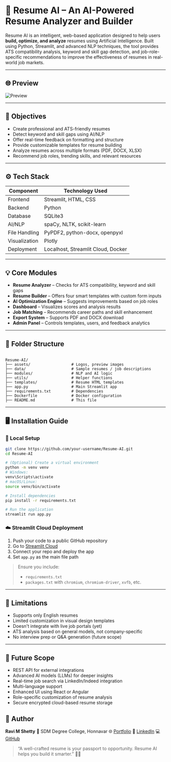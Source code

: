 
# 🧠 Resume AI – An AI-Powered Resume Analyzer and Builder

Resume AI is an intelligent, web-based application designed to help users **build, optimize, and analyze** resumes using Artificial Intelligence. Built using Python, Streamlit, and advanced NLP techniques, the tool provides ATS compatibility analysis, keyword and skill gap detection, and job-role-specific recommendations to improve the effectiveness of resumes in real-world job markets.

---

## 🌐 Preview

![Preview](assets/preview-black.png) <!-- Add your preview screenshot later -->

---

## 🎯 Objectives

- Create professional and ATS-friendly resumes
- Detect keyword and skill gaps using AI/NLP
- Offer real-time feedback on formatting and structure
- Provide customizable templates for resume building
- Analyze resumes across multiple formats (PDF, DOCX, XLSX)
- Recommend job roles, trending skills, and relevant resources

---

## ⚙️ Tech Stack

| Component       | Technology Used                              |
|----------------|-----------------------------------------------|
| Frontend        | Streamlit, HTML, CSS                         |
| Backend         | Python                                       |
| Database        | SQLite3                                      |
| AI/NLP          | spaCy, NLTK, scikit-learn                    |
| File Handling   | PyPDF2, python-docx, openpyxl                |
| Visualization   | Plotly                                       |
| Deployment      | Localhost, Streamlit Cloud, Docker           |

---

## 💡 Core Modules

- **Resume Analyzer** – Checks for ATS compatibility, keyword and skill gaps
- **Resume Builder** – Offers four smart templates with custom form inputs
- **AI Optimization Engine** – Suggests improvements based on job roles
- **Dashboard** – Visualizes scores and analysis results
- **Job Matching** – Recommends career paths and skill enhancement
- **Export System** – Supports PDF and DOCX download
- **Admin Panel** – Controls templates, users, and feedback analytics

---

## 📂 Folder Structure

```

Resume-AI/
├── assets/                  # Logos, preview images
├── data/                    # Sample resumes / job descriptions
├── modules/                 # NLP and AI logic
├── utils/                   # Helper functions
├── templates/               # Resume HTML templates
├── app.py                   # Main Streamlit app
├── requirements.txt         # Dependencies
├── Dockerfile               # Docker configuration
├── README.md                # This file

````

---

## 🖥️ Installation Guide

### 🔸 Local Setup

```bash
git clone https://github.com/your-username/Resume-AI.git
cd Resume-AI

# (Optional) Create a virtual environment
python -m venv venv
# Windows:
venv\Scripts\activate
# macOS/Linux:
source venv/bin/activate

# Install dependencies
pip install -r requirements.txt

# Run the application
streamlit run app.py
````

### ☁️ Streamlit Cloud Deployment

1. Push your code to a public GitHub repository
2. Go to [Streamlit Cloud](https://streamlit.io/cloud)
3. Connect your repo and deploy the app
4. Set `app.py` as the main file path

> Ensure you include:
>
> * `requirements.txt`
> * `packages.txt` with `chromium`, `chromium-driver`, `xvfb`, etc.

---

## 🚧 Limitations

* Supports only English resumes
* Limited customization in visual design templates
* Doesn't integrate with live job portals (yet)
* ATS analysis based on general models, not company-specific
* No interview prep or Q\&A generation (future scope)

---

## 🔭 Future Scope

* REST API for external integrations
* Advanced AI models (LLMs) for deeper insights
* Real-time job search via LinkedIn/Indeed integration
* Multi-language support
* Enhanced UI using React or Angular
* Role-specific customization of resume analysis
* Secure encrypted cloud-based resume storage


## 👤 Author

**Ravi M Shetty**
📌 SDM Degree College, Honnavar
🌐 [Portfolio](https://ravishetty-portfolio.netlify.app)
🔗 [LinkedIn](https://www.linkedin.com/in/ravi-m-shetty/)
💻 [GitHub](https://github.com/Ravishetty07)


> “A well-crafted resume is your passport to opportunity. Resume AI helps you build it smarter.” 💼✨



